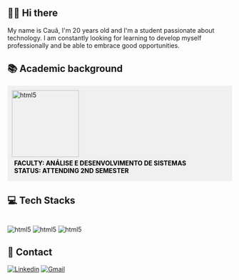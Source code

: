 ## 👋🏾 Hi there

My name is Cauã, I'm 20 years old and I'm a student passionate about technology. I am constantly looking for learning to develop myself professionally and be able to embrace good opportunities.


## 📚 Academic background

<div style="display: inline-block; background-color: #f0f0f0; padding: 10px;">
  <img src="https://i.imgur.com/mB1M57U.png" alt="html5" width="150" style="vertical-align: top; margin-right: 10px; background-color: #f0f0f0 ;">
  <div style="display: inline-block; vertical-align: top; background-color: #f0f0f0; padding: 5px; color: #000000;">
    <b>
      FACULTY: ANÁLISE E DESENVOLVIMENTO DE SISTEMAS<br>
      STATUS: ATTENDING 2ND SEMESTER
    </b>
  </div>
</div>



## 💻 Tech Stacks  
<div style="display: inline_block"><br/>
    <img align="center" alt="html5" src="https://img.shields.io/badge/Microsoft_SQL_Server-CC2927?style=for-the-badge&logo=microsoft-sql-server&logoColor=white" />
    <img align="center" alt="html5" src="https://img.shields.io/badge/Java-ED8B00?style=for-the-badge&logo=openjdk&logoColor=white"/>
    <img align="center" alt="html5" src="https://img.shields.io/badge/Spring-6DB33F?style=for-the-badge&logo=spring&logoColor=white"/>
</div>


## 📱 Contact

[![Linkedin](https://img.shields.io/badge/LinkedIn-0077B5?style=for-the-badge&logo=linkedin&logoColor=white)](https://www.linkedin.com/in/cau%C3%A3silva/)
[![Gmail](https://img.shields.io/badge/Gmail-D14836?style=for-the-badge&logo=gmail&logoColor=white)](https://mail.google.com/mail/u/0/?pli=1#inbox?compose=GTvVlcSGLPhjFNphSQZKDTHbQWsXcqlMrHcgdjSQzsrzGZbzGhPQnVBQCHCgBgCfthqXCkZWqGqSK)

